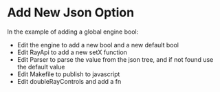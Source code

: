 # Add New Json Option
In the example of adding a global engine bool:
* Edit the engine to add a new bool and a new default bool
* Edit RayApi to add a new setX function
* Edit Parser to parse the value from the json tree, and if not found use the default value
* Edit Makefile to publish to javascript
* Edit doubleRayControls and add a fn
